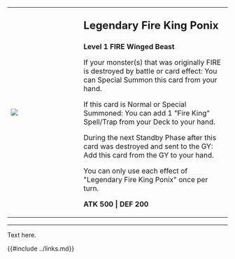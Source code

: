 <table style="background-color: var(--sidebar-bg);">
  <tr>
    <td style="width:33%;">
      <img style="" src="https://ms.yugipedia.com//thumb/7/7e/LegendaryFireKingPonix-SR14-EN-SR-1E.png/300px-LegendaryFireKingPonix-SR14-EN-SR-1E.png">
    </td>
    <td>
        <p style="font-size:24px;"><b>Legendary Fire King Ponix</b></p>
        <p><b>Level 1 FIRE Winged Beast</b></p>
        <p>If your monster(s) that was originally FIRE is destroyed by battle or card effect: You can Special Summon this card from your hand.</p>
        <p>If this card is Normal or Special Summoned: You can add 1 "Fire King" Spell/Trap from your Deck to your hand.</p>
        <p>During the next Standby Phase after this card was destroyed and sent to the GY: Add this card from the GY to your hand.</p>
        <p>You can only use each effect of "Legendary Fire King Ponix" once per turn.</p>
        <p><b>ATK 500 | DEF 200</b></p>
    </td>
  <tr/>
</table>

---

Text here.

{{#include ../links.md}}
